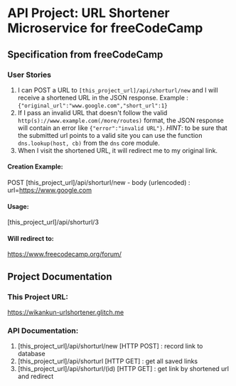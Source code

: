 # API Project: URL Shortener Microservice for freeCodeCamp


## Specification from freeCodeCamp

### User Stories

1. I can POST a URL to `[this_project_url]/api/shorturl/new` and I will receive a shortened URL in the JSON response. Example : `{"original_url":"www.google.com","short_url":1}`
2. If I pass an invalid URL that doesn't follow the valid `http(s)://www.example.com(/more/routes)` format, the JSON response will contain an error like `{"error":"invalid URL"}`. *HINT*: to be sure that the submitted url points to a valid site you can use the function `dns.lookup(host, cb)` from the `dns` core module.
3. When I visit the shortened URL, it will redirect me to my original link.

#### Creation Example:

POST [this_project_url]/api/shorturl/new - body (urlencoded) : url=https://www.google.com

#### Usage:

[this_project_url]/api/shorturl/3

#### Will redirect to:

https://www.freecodecamp.org/forum/


## Project Documentation

### This Project URL:

https://wikankun-urlshortener.glitch.me

### API Documentation:

1. [this_project_url]/api/shorturl/new [HTTP POST]  : record link to database 
2. [this_project_url]/api/shorturl [HTTP GET]       : get all saved links
3. [this_project_url]/api/shorturl/(id) [HTTP GET]  : get link by shortened url and redirect
